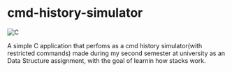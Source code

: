 # cmd-history-simulator
![C](https://img.shields.io/badge/c-%2300599C.svg?style=for-the-badge&logo=c&logoColor=white)

A simple C application that perfoms as a cmd history simulator(with restricted commands) made during my second semester at university as an Data Structure assignment, with the goal of learnin how stacks work.
